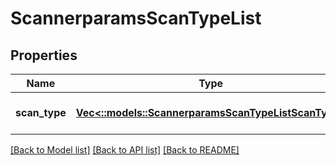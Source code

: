 # ScannerparamsScanTypeList

## Properties
Name | Type | Description | Notes
------------ | ------------- | ------------- | -------------
**scan_type** | [**Vec<::models::ScannerparamsScanTypeListScanType>**](scannerparams_ScanTypeList_ScanType.md) |  | [optional] [default to null]

[[Back to Model list]](../README.md#documentation-for-models) [[Back to API list]](../README.md#documentation-for-api-endpoints) [[Back to README]](../README.md)


